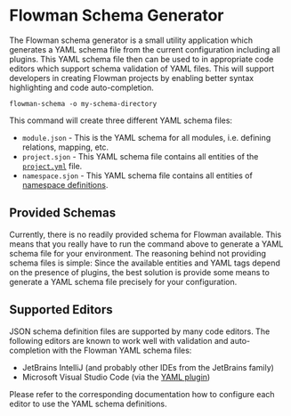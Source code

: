 # Flowman Schema Generator
The Flowman schema generator is a small utility application which generates a YAML schema file from the current
configuration including all plugins. This YAML schema file then can be used to in appropriate code editors which
support schema validation of YAML files. This will support developers in creating Flowman projects by enabling better
syntax highlighting and code auto-completion.

```shell
flowman-schema -o my-schema-directory
```

This command will create three different YAML schema files:
* `module.json` - This is the YAML schema for all modules, i.e. defining relations, mapping, etc.
* `project.sjon` - This YAML schema file contains all entities of the [`project.yml`](../spec/project.md) file.
* `namespace.sjon` - This YAML schema file contains all entities of [namespace definitions](../spec/namespace.md).


## Provided Schemas

Currently, there is no readily provided schema for Flowman available. This means that you really have to run the
command above to generate a YAML schema file for your environment. The reasoning behind not providing schema files is
simple: Since the available entities and YAML tags depend on the presence of plugins, the best solution is provide
some means to generate a YAML schema file precisely for your configuration. 


## Supported Editors

JSON schema definition files are supported by many code editors. The following editors are known to work well with
validation and auto-completion with the Flowman YAML schema files:

* JetBrains IntelliJ (and probably other IDEs from the JetBrains family)
* Microsoft Visual Studio Code (via the [YAML plugin](https://marketplace.visualstudio.com/items?itemName=redhat.vscode-yaml))

Please refer to the corresponding documentation how to configure each editor to use the YAML schema definitions.
